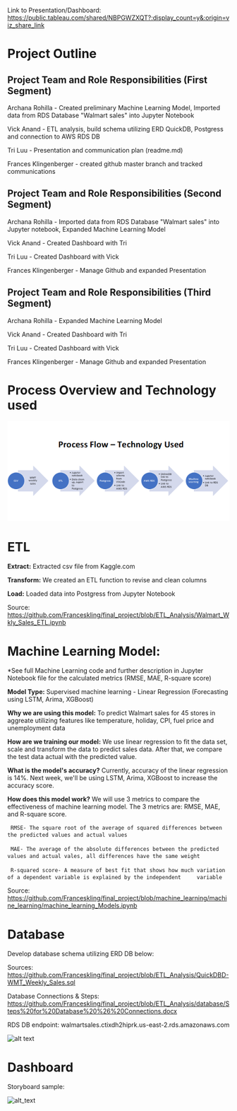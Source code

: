 
Link to Presentation/Dashboard: https://public.tableau.com/shared/NBPGWZXQT?:display_count=y&:origin=viz_share_link

 

# Project Outline

## Project Team and Role Responsibilities (First Segment)

Archana Rohilla - Created preliminary Machine Learning Model, Imported data from RDS Database "Walmart sales" into Jupyter Notebook 

Vick Anand - ETL analysis, build schema utilizing ERD QuickDB, Postgress and connection to AWS RDS DB

Tri Luu - Presentation and communication plan (readme.md)

Frances Klingenberger - created github master branch and tracked communications 

## Project Team and Role Responsibilities (Second Segment)

Archana Rohilla - Imported data from RDS Database "Walmart sales" into Jupyter notebook, Expanded Machine Learning Model

Vick Anand - Created Dashboard with Tri

Tri Luu - Created Dashboard with Vick 

Frances Klingenberger - Manage Github and expanded Presentation 

## Project Team and Role Responsibilities (Third Segment)

Archana Rohilla - Expanded Machine Learning Model

Vick Anand - Created Dashboard with Tri

Tri Luu - Created Dashboard with Vick 

Frances Klingenberger - Manage Github and expanded Presentation 

# Process Overview and Technology used
![alt text](JPGS/ProcessFlow.png)






# ETL

**Extract:** Extracted csv file from Kaggle.com 

**Transform:** We created an ETL function to revise and clean columns

**Load:** Loaded data into Postgress from Jupyter Notebook

Source: https://github.com/Franceskling/final_project/blob/ETL_Analysis/Walmart_Wkly_Sales_ETL.ipynb

# Machine Learning Model:

*See full Machine Learning code and further description in Jupyter Notebook file for the calculated metrics (RMSE, MAE, R-square score)

**Model Type:**
Supervised machine learning - Linear Regression (Forecasting using LSTM, Arima, XGBoost)

**Why we are using this model:**
To predict Walmart sales for 45 stores in aggreate utilizing features like temperature, holiday, CPI, fuel price and unemployment data

**How are we training our model:**
We use linear regression to fit the data set, scale and transform the data to predict sales data. After that, we compare the test data actual with the predicted value. 

**What is the model's accuracy?**
Currently, accuracy of the linear regression is 14%. Next week, we'll be using LSTM, Arima, XGBoost to increase the accuracy score.

**How does this model work?**
We will use 3 metrics to compare the effectiveness of machine learning model. The 3 metrics are: RMSE, MAE, and R-square score. 
     
     RMSE- The square root of the average of squared differences between the predicted values and actual values
     
     MAE- The average of the absolute differences between the predicted values and actual vales, all differences have the same weight
     
     R-squared score- A measure of best fit that shows how much variation of a dependent variable is explained by the independent     variable 

Source: https://github.com/Franceskling/final_project/blob/machine_learning/machine_learning/machine_learning_Models.ipynb

# Database
Develop database schema utilizing ERD DB below:

Sources: https://github.com/Franceskling/final_project/blob/ETL_Analysis/QuickDBD-WMT_Weekly_Sales.sql

Database Connections & Steps: https://github.com/Franceskling/final_project/blob/ETL_Analysis/database/Steps%20for%20Database%20%26%20Connections.docx

RDS DB endpoint: walmartsales.ctixdh2hiprk.us-east-2.rds.amazonaws.com

![alt text](https://github.com/Franceskling/final_project/blob/master/JPGS/databsae_QBD.PNG)

# Dashboard

Storyboard sample:

![alt_text](https://github.com/Franceskling/final_project/blob/master/Resources/Dashboard.png)



